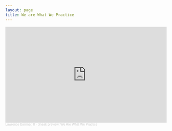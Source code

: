 ```yaml
---
layout: page
title: We are What We Practice
---
```


<iframe width="100%" height="300" scrolling="no" frameborder="no" allow="autoplay" src="https://w.soundcloud.com/player/?url=https%3A//api.soundcloud.com/playlists/1685083152&color=%23ff5500&auto_play=false&hide_related=false&show_comments=true&show_user=true&show_reposts=false&show_teaser=true&visual=true"></iframe><div style="font-size: 10px; color: #cccccc;line-break: anywhere;word-break: normal;overflow: hidden;white-space: nowrap;text-overflow: ellipsis; font-family: Interstate,Lucida Grande,Lucida Sans Unicode,Lucida Sans,Garuda,Verdana,Tahoma,sans-serif;font-weight: 100;"><a href="https://soundcloud.com/lawrence-barriner-ii" title="Lawrence Barriner, II" target="_blank" style="color: #cccccc; text-decoration: none;">Lawrence Barriner, II</a> · <a href="https://soundcloud.com/lawrence-barriner-ii/sets/we-are-what-we-practice" title="Sneak preview: We Are What We Practice" target="_blank" style="color: #cccccc; text-decoration: none;">Sneak preview: We Are What We Practice</a></div>